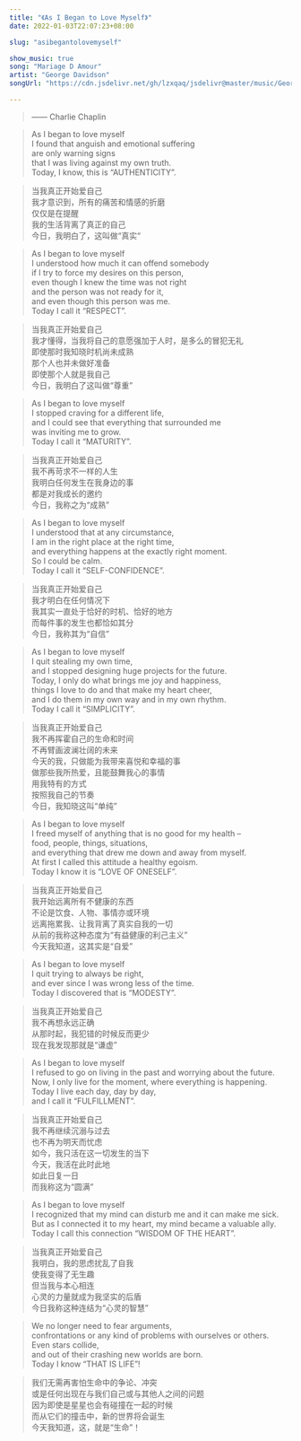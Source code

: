```yaml
---
title: "《As I Began to Love Myself》"
date: 2022-01-03T22:07:23+08:00

slug: "asibegantolovemyself"

show_music: true
song: "Mariage D Amour"
artist: "George Davidson"
songUrl: "https://cdn.jsdelivr.net/gh/lzxqaq/jsdelivr@master/music/George_Davidson_Mariage_D_Amour.mp3"

---
```


> —— Charlie Chaplin 

> As I began to love myself  
> I found that anguish and emotional suffering   
> are only warning signs  
> that I was living against my own truth.   
> Today, I know, this is “AUTHENTICITY”.  

> 当我真正开始爱自己  
> 我才意识到，所有的痛苦和情感的折磨  
> 仅仅是在提醒  
> 我的生活背离了真正的自己  
> 今日，我明白了，这叫做“真实“  

> As I began to love myself  
> I understood how much it can offend somebody   
> if I try to force my desires on this person,  
> even though I knew the time was not right  
> and the person was not ready for it,  
> and even though this person was me.  
> Today I call it “RESPECT”.  

> 当我真正开始爱自己  
> 我才懂得，当我将自己的意愿强加于人时，是多么的冒犯无礼  
> 即使那时我知晓时机尚未成熟  
> 那个人也并未做好准备  
> 即使那个人就是我自己  
> 今日，我明白了这叫做“尊重”  


> As I began to love myself  
> I stopped craving for a different life,  
> and I could see that everything that surrounded me  
> was inviting me to grow.  
> Today I call it “MATURITY”.  

> 当我真正开始爱自己  
> 我不再苛求不一样的人生  
> 我明白任何发生在我身边的事  
> 都是对我成长的邀约  
> 今日，我称之为“成熟”  

> As I began to love myself  
> I understood that at any circumstance,  
> I am in the right place at the right time,    
> and everything happens at the exactly right moment.  
> So I could be calm.  
> Today I call it “SELF-CONFIDENCE”.  

> 当我真正开始爱自己  
> 我才明白在任何情况下  
> 我其实一直处于恰好的时机、恰好的地方  
> 而每件事的发生也都恰如其分  
> 今日，我称其为“自信”  

> As I began to love myself   
> I quit stealing my own time,  
> and I stopped designing huge projects for the future.   
> Today, I only do what brings me joy and happiness,  
> things I love to do and that make my heart cheer,  
> and I do them in my own way and in my own rhythm.   
> Today I call it “SIMPLICITY”.  

> 当我真正开始爱自己  
> 我不再挥霍自己的生命和时间  
> 不再臂画波澜壮阔的未来  
> 今天的我，只做能为我带来喜悦和幸福的事  
> 做那些我所热爱，且能鼓舞我心的事情  
> 用我特有的方式   
> 按照我自己的节奏  
> 今日，我知晓这叫“单纯”  

> As I began to love myself   
> I freed myself of anything that is no good for my health –  
> food, people, things, situations,  
> and everything that drew me down and away from myself.  
> At first I called this attitude a healthy egoism.  
> Today I know it is “LOVE OF ONESELF”.  

> 当我真正开始爱自己  
> 我开始远离所有不健康的东西  
> 不论是饮食、人物、事情亦或环境  
> 远离拖累我、让我背离了真实自我的一切  
> 从前的我称这种态度为“有益健康的利己主义”  
> 今天我知道，这其实是“自爱”  

> As I began to love myself  
> I quit trying to always be right,  
> and ever since I was wrong less of the time.   
> Today I discovered that is “MODESTY”.  

> 当我真正开始爱自己  
> 我不再想永远正确  
> 从那时起，我犯错的时候反而更少  
> 现在我发现那就是“谦虚”  

> As I began to love myself   
> I refused to go on living in the past and worrying about the future.  
> Now, I only live for the moment, where everything is happening.  
> Today I live each day, day by day,   
> and I call it “FULFILLMENT”.  

> 当我真正开始爱自己  
> 我不再继续沉溺与过去   
> 也不再为明天而忧虑  
> 如今，我只活在这一切发生的当下  
> 今天，我活在此时此地  
> 如此日复一日  
> 而我称这为“圆满”  

> As I began to love myself  
> I recognized that my mind can disturb me and it can make me sick.  
> But as I connected it to my heart, my mind became a valuable ally.  
> Today I call this connection “WISDOM OF THE HEART”.  

> 当我真正开始爱自己    
> 我明白，我的思虑扰乱了自我  
> 使我变得了无生趣  
> 但当我与本心相连  
> 心灵的力量就成为我坚实的后盾  
> 今日我称这种连结为“心灵的智慧”  

> We no longer need to fear arguments,  
> confrontations or any kind of problems with ourselves or others.  
> Even stars collide,  
> and out of their crashing new worlds are born.  
> Today I know “THAT IS LIFE”!  

> 我们无需再害怕生命中的争论、冲突  
> 或是任何出现在与我们自己或与其他人之间的问题  
> 因为即使是星星也会有碰撞在一起的时候  
> 而从它们的撞击中，新的世界将会诞生  
> 今天我知道，这，就是“生命”！  